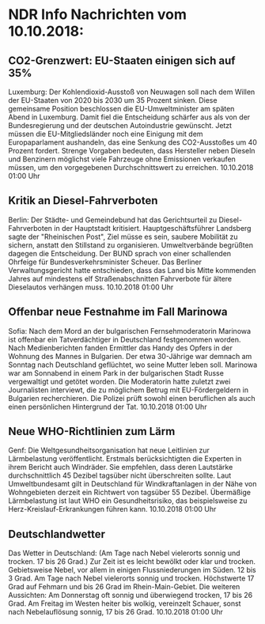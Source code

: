 # NDR Info Nachrichten vom 10.10.2018:


## CO2-Grenzwert: EU-Staaten einigen sich auf 35%
Luxemburg: Der Kohlendioxid-Ausstoß von Neuwagen soll nach dem Willen der EU-Staaten von 2020 bis 2030 um 35 Prozent sinken. Diese gemeinsame Position beschlossen die EU-Umweltminister am späten Abend in Luxemburg. Damit fiel die Entscheidung schärfer aus als von der Bundesregierung und der deutschen Autoindustrie gewünscht. Jetzt müssen die EU-Mitgliedsländer noch eine Einigung mit dem Europaparlament aushandeln, das eine Senkung des CO2-Ausstoßes um 40 Prozent fordert. Strenge Vorgaben bedeuten, dass Hersteller neben Dieseln und Benzinern möglichst viele Fahrzeuge ohne Emissionen verkaufen müssen, um den vorgegebenen Durchschnittswert zu erreichen. 10.10.2018 01:00 Uhr 

## Kritik an Diesel-Fahrverboten
Berlin: Der Städte- und Gemeindebund hat das Gerichtsurteil zu Diesel-Fahrverboten in der Hauptstadt kritisiert. Hauptgeschäftsführer Landsberg sagte der "Rheinischen Post", Ziel müsse es sein, saubere Mobilität zu sichern, anstatt den Stillstand zu organisieren. Umweltverbände begrüßten dagegen die Entscheidung. Der BUND sprach von einer schallenden Ohrfeige für Bundesverkehrsminister Scheuer. Das Berliner Verwaltungsgericht hatte entschieden, dass das Land bis Mitte kommenden Jahres auf mindestens elf Straßenabschnitten Fahrverbote für ältere Dieselautos verhängen muss. 10.10.2018 01:00 Uhr 

## Offenbar neue Festnahme im Fall Marinowa
Sofia: Nach dem Mord an der bulgarischen Fernsehmoderatorin Marinowa ist offenbar ein Tatverdächtiger in Deutschland festgenommen worden. Nach Medienberichten fanden Ermittler das Handy des Opfers in der Wohnung des Mannes in Bulgarien. Der etwa 30-Jährige war demnach am Sonntag nach Deutschland geflüchtet, wo seine Mutter leben soll. Marinowa war am Sonnabend in einem Park in der bulgarischen Stadt Russe vergewaltigt und getötet worden. Die Moderatorin hatte zuletzt zwei Journalisten interviewt, die zu möglichem Betrug mit EU-Fördergeldern in Bulgarien recherchieren. Die Polizei prüft sowohl einen beruflichen als auch einen persönlichen Hintergrund der Tat. 10.10.2018 01:00 Uhr 

## Neue WHO-Richtlinien zum Lärm
Genf: Die Weltgesundheitsorganisation hat neue Leitlinien zur Lärmbelastung veröffentlicht. Erstmals berücksichtigten die Experten in ihrem Bericht auch Windräder. Sie empfehlen, dass deren Lautstärke durchschnittlich 45 Dezibel tagsüber nicht überschreiten sollte. Laut Umweltbundesamt gilt in Deutschland für Windkraftanlagen in der Nähe von Wohngebieten derzeit ein Richtwert von tagsüber 55 Dezibel. Übermäßige Lärmbelastung ist laut WHO ein Gesundheitsrisiko, das beispielsweise zu Herz-Kreislauf-Erkrankungen führen kann. 10.10.2018 01:00 Uhr 

## Deutschlandwetter
Das Wetter in Deutschland:
(Am Tage nach Nebel vielerorts sonnig und trocken. 17 bis 26 Grad.) Zur Zeit ist es leicht bewölkt oder klar und trocken. Gebietsweise Nebel, vor allem in einigen Flussniederungen im Süden. 12 bis 3 Grad. Am Tage nach Nebel vielerorts sonnig und trocken. Höchstwerte 17 Grad auf Fehmarn und bis 26 Grad im Rhein-Main-Gebiet. Die weiteren Aussichten: Am Donnerstag oft sonnig und überwiegend trocken, 17 bis 26 Grad. Am Freitag im Westen heiter bis wolkig, vereinzelt Schauer, sonst nach Nebelauflösung sonnig, 17 bis 26 Grad. 10.10.2018 01:00 Uhr 
